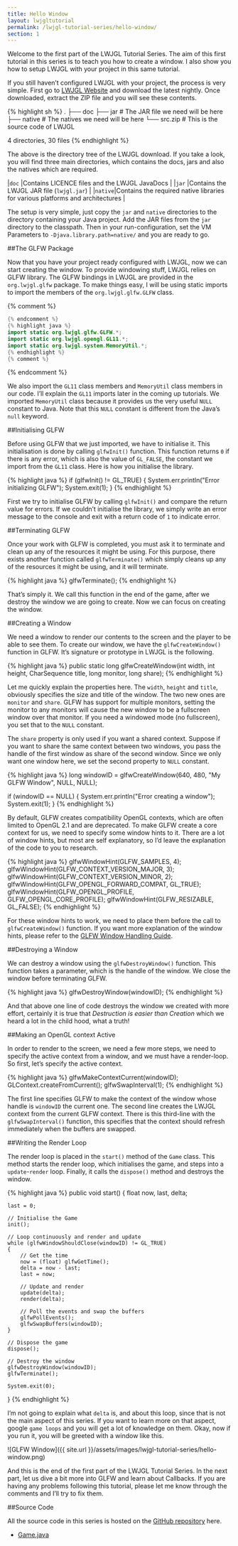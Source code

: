 ```yaml
---
title: Hello Window
layout: lwjgltutorial
permalink: /lwjgl-tutorial-series/hello-window/
section: 1
---
```


Welcome to the first part of the LWJGL Tutorial Series. The aim of this first tutorial in this series is to teach you how to create a window. I also show you how to setup LWJGL with your project in this same tutorial.

If you still haven’t configured LWJGL with your project, the process is very simple. First go to [LWJGL Website](http://www.lwjgl.org/download) and download the latest nightly. Once downloaded, extract the ZIP file and you will see these contents.

{% highlight sh %}
.
├── doc
├── jar            # The JAR file we need will be here
├── native         # The natives we need will be here
└── src.zip        # This is the source code of LWJGL

4 directories, 30 files
{% endhighlight %}

The above is the directory tree of the LWJGL download. If you take a look, you will find three main directories, which contains the docs, jars and also the natives which are required.

|`doc`   |Contains LICENCE files and the LWJGL JavaDocs                                  |
|`jar`   |Contains the LWJGL JAR file (`lwjgl.jar`)                                      |
|`native`|Contains the required native libraries for various platforms and architectures |

The setup is very simple, just copy the `jar` and `native` directories to the directory containing your Java project. Add the JAR files from the `jar` directory to the classpath. Then in your run-configuration, set the VM Parameters to `-Djava.library.path=native/` and you are ready to go.

##The GLFW Package

Now that you have your project ready configured with LWJGL, now we can start creating the window. To provide windowing stuff, LWJGL relies on GLFW library. The GLFW bindings in LWJGL are provided in the `org.lwjgl.glfw` package. To make things easy, I will be using static imports to import the members of the `org.lwjgl.glfw.GLFW` class.

{% comment %}
```java
{% endcomment %}
{% highlight java %}
import static org.lwjgl.glfw.GLFW.*;
import static org.lwjgl.opengl.GL11.*;
import static org.lwjgl.system.MemoryUtil.*;
{% endhighlight %}
{% comment %}
```
{% endcomment %}

We also import the `GL11` class members and `MemoryUtil` class members in our code. I’ll explain the `GL11` imports later in the coming up tutorials. We imported `MemoryUtil` class because it provides us the very useful `NULL` constant to Java. Note that this `NULL` constant is different from the Java’s `null` keyword.

##Initialising GLFW

Before using GLFW that we just imported, we have to initialise it. This initialisation is done by calling `glfwInit()` function. This function returns `0` if there is any error, which is also the value of `GL_FALSE`, the constant we import from the `GL11` class. Here is how you initialise the library.

{% highlight java %}
if (glfwInit() != GL_TRUE)
{
    System.err.println("Error initializing GLFW");
    System.exit(1);
}
{% endhighlight %}

First we try to initialise GLFW by calling `glfwInit()` and compare the return value for errors. If we couldn’t initialise the library, we simply write an error message to the console and exit with a return code of `1` to indicate error.

##Terminating GLFW

Once your work with GLFW is completed, you must ask it to terminate and clean up any of the resources it might be using. For this purpose, there exists another function called `glfwTerminate()` which simply cleans up any of the resources it might be using, and it will terminate.

{% highlight java %}
glfwTerminate();
{% endhighlight %}

That’s simply it. We call this function in the end of the game, after we destroy the window we are going to create. Now we can focus on creating the window.

##Creating a Window

We need a window to render our contents to the screen and the player to be able to see them. To create our window, we have the `glfwCreateWindow()` function in GLFW. It’s signature or prototype in LWJGL is the following.

{% highlight java %}
public static long glfwCreateWindow(int width, int height, CharSequence title, long monitor, long share);
{% endhighlight %}

Let me quickly explain the properties here. The `width`, `height` and `title`, obviously specifies the size and title of the window. The two new ones are `monitor` and `share`. GLFW has support for multiple monitors, setting the monitor to any monitors will cause the new window to be a fullscreen window over that monitor. If you need a windowed mode (no fullscreen), you set that to the `NULL` constant.

The `share` property is only used if you want a shared context. Suppose if you want to share the same context between two windows, you pass the handle of the first window as share of the second window. Since we only want one window here, we set the second property to `NULL` constant.

{% highlight java %}
long windowID = glfwCreateWindow(640, 480, "My GLFW Window", NULL, NULL);

if (windowID == NULL)
{
    System.err.println("Error creating a window");
    System.exit(1);
}
{% endhighlight %}

By default, GLFW creates compatibility OpenGL contexts, which are often limited to OpenGL 2.1 and are deprecated. To make GLFW create a core context for us, we need to specify some window hints to it. There are a lot of window hints, but most are self explanatory, so I’d leave the explanation of the code to you to research.

{% highlight java %}
glfwWindowHint(GLFW_SAMPLES, 4);
glfwWindowHint(GLFW_CONTEXT_VERSION_MAJOR, 3);
glfwWindowHint(GLFW_CONTEXT_VERSION_MINOR, 2);
glfwWindowHint(GLFW_OPENGL_FORWARD_COMPAT, GL_TRUE);
glfwWindowHint(GLFW_OPENGL_PROFILE, GLFW_OPENGL_CORE_PROFILE);
glfwWindowHint(GLFW_RESIZABLE, GL_FALSE);
{% endhighlight %}

For these window hints to work, we need to place them before the call to `glfwCreateWindow()` function. If you want more explanation of the window hints, please refer to the [GLFW Window Handling Guide](http://www.glfw.org/docs/latest/window.html).

##Destroying a Window

We can destroy a window using the `glfwDestroyWindow()` function. This function takes a parameter, which is the handle of the window. We close the window before terminating GLFW.

{% highlight java %}
glfwDestroyWindow(windowID);
{% endhighlight %}

And that above one line of code destroys the window we created with more effort, certainly it is true that _Destruction is easier than Creation_ which we heard a lot in the child hood, what a truth!

##Making an OpenGL context Active

In order to render to the screen, we need a few more steps, we need to specify the active context from a window, and we must have a render-loop. So first, let’s specify the active context.

{% highlight java %}
glfwMakeContextCurrent(windowID);
GLContext.createFromCurrent();
glfwSwapInterval(1);
{% endhighlight %}

The first line specifies GLFW to make the context of the window whose handle is `windowID` the current one. The second line creates the LWJGL context from the current GLFW context. There is this third-line with the `glfwSwapInterval()` function, this specifies that the context should refresh immediately when the buffers are swapped.

##Writing the Render Loop

The render loop is placed in the `start()` method of the `Game` class. This method starts the render loop, which initialises the game, and steps into a `update`-`render` loop. Finally, it calls the `dispose()` method and destroys the window.

{% highlight java %}
public void start()
{
    float now, last, delta;

    last = 0;

    // Initialise the Game
    init();

    // Loop continuously and render and update
    while (glfwWindowShouldClose(windowID) != GL_TRUE)
    {
        // Get the time
        now = (float) glfwGetTime();
        delta = now - last;
        last = now;

        // Update and render
        update(delta);
        render(delta);

        // Poll the events and swap the buffers
        glfwPollEvents();
        glfwSwapBuffers(windowID);
    }

    // Dispose the game
    dispose();

    // Destroy the window
    glfwDestroyWindow(windowID);
    glfwTerminate();

    System.exit(0);
}
{% endhighlight %}

I’m not going to explain what `delta` is, and about this loop, since that is not the main aspect of this series. If you want to learn more on that aspect, google `game loops` and you will get a lot of knowledge on them. Okay, now if you run it, you will be greeted with a window like this.

<div class="text-center" markdown='1'>
![GLFW Window]({{ site.url }}/assets/images/lwjgl-tutorial-series/hello-window.png)
</div>

And this is the end of the first part of the LWJGL Tutorial Series. In the next part, let us dive a bit more into GLFW and learn about Callbacks. If you are having any problems following this tutorial, please let me know through the comments and I’ll try to fix them.

##Source Code

All the source code in this series is hosted on the [GitHub repository](https://sriharshachilakapati/LWJGL-Tutorial-Series/) here.

  - [Game.java](https://github.com/sriharshachilakapati/LWJGL-Tutorial-Series/blob/b388c1c54e8ffe9a785e22411756495b757dfb59/src/com/shc/tutorials/lwjgl/Game.java)
